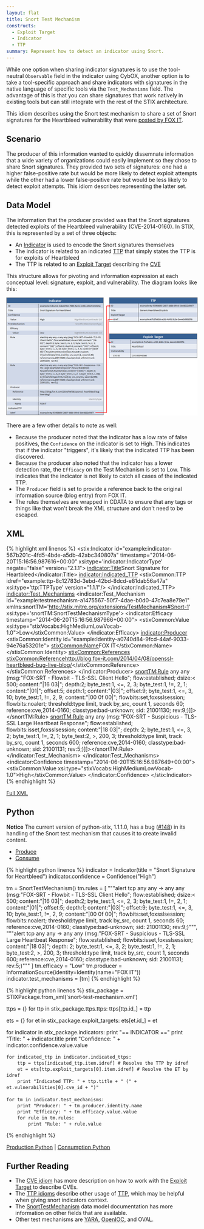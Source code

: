 ```yaml
---
layout: flat
title: Snort Test Mechanism
constructs:
  - Exploit Target
  - Indicator
  - TTP
summary: Represent how to detect an indicator using Snort.
---
```


While one option when sharing indicator signatures is to use the tool-neutral `Observable` field in the indicator using CybOX, another option is to take a tool-specific approach and share indicators with signatures in the native language of specific tools via the `Test_Mechanisms` field. The advantage of this is that you can share signatures that work natively in existing tools but can still integrate with the rest of the STIX architecture.

This idiom describes using the Snort test mechanism to share a set of Snort signatures for the Heartbleed vulnerability that were [posted by FOX IT](http://blog.fox-it.com/2014/04/08/openssl-heartbleed-bug-live-blog/).

## Scenario

The producer of this information wanted to quickly dissemnate information that a wide variety of organizations could easily implement so they chose to share Snort signatures. They provided two sets of signatures: one had a higher false-positive rate but would be more likely to detect exploit attempts while the other had a lower false-positive rate but would be less likely to detect exploit attempts. This idiom describes representing the latter set.

## Data Model

The information that the producer provided was that the Snort signatures detected exploits of the Heartbleed vulnerability (CVE-2014-0160). In STIX, this is represented by a set of three objects:

* An [Indicator](/data-model/{{site.current_version}}/indicator/IndicatorType) is used to encode the Snort signatures themselves
* The indicator is related to an indicated [TTP](/data-model/{{site.current_version}}/ttp/TTPType) that simply states the TTP is for exploits of Heartbleed
* The TTP is related to an [Exploit Target](/data-model/{{site.current_version}}/et/ExploitTargetType) describing the [CVE](../cve)

This structure allows for pivoting and information expression at each conceptual level: signature, exploit, and vulnerability. The diagram looks like this:

<img src="diagram.png" alt="Snort test mechanism" />

There are a few other details to note as well:

* Because the producer noted that the indicator has a low rate of false positives, the `Confidence` on the indicator is set to High. This indicates that if the indicator "triggers", it's likely that the indicated TTP has been discovered.
* Because the producer also noted that the indicator has a lower detection rate, the `Efficacy` on the Test Mechanism is set to Low. This indicates that the indicator is not likely to catch all cases of the indicated TTP.
* The `Producer` field is set to provide a reference back to the original information source (blog entry) from FOX IT.
* The rules themselves are wrapped in CDATA to ensure that any tags or things like that won't break the XML structure and don't need to be escaped.

## XML

{% highlight xml linenos %}
<stix:Indicator id="example:indicator-567b201c-4fd5-4bde-a5db-42abc340807a" timestamp="2014-06-20T15:16:56.987616+00:00" xsi:type='indicator:IndicatorType' negate="false" version="2.1.1">
    <indicator:Title>Snort Signature for Heartbleed</indicator:Title>
    <indicator:Indicated_TTP>
        <stixCommon:TTP idref="example:ttp-8c12783d-3ebd-42bd-8dcd-e81dab56a47a" xsi:type='ttp:TTPType' version="1.1.1"/>
    </indicator:Indicated_TTP>
    <indicator:Test_Mechanisms>
        <indicator:Test_Mechanism id="example:testmechanism-a1475567-50f7-4dae-b0d0-47c7ea8e79e1" xmlns:snortTM='http://stix.mitre.org/extensions/TestMechanism#Snort-1' xsi:type='snortTM:SnortTestMechanismType'>
            <indicator:Efficacy timestamp="2014-06-20T15:16:56.987966+00:00">
                <stixCommon:Value xsi:type="stixVocabs:HighMediumLowVocab-1.0">Low</stixCommon:Value>
            </indicator:Efficacy>
            <indicator:Producer>
                <stixCommon:Identity id="example:Identity-a0740d84-9fcd-44af-9033-94e76a53201e">
                    <stixCommon:Name>FOX IT</stixCommon:Name>
                </stixCommon:Identity>
                <stixCommon:References>
                    <stixCommon:Reference>http://blog.fox-it.com/2014/04/08/openssl-heartbleed-bug-live-blog/</stixCommon:Reference>
                </stixCommon:References>
            </indicator:Producer>
            <snortTM:Rule><![CDATA[alert tcp any any -> any any (msg:"FOX-SRT - Flowbit - TLS-SSL Client Hello"; flow:established; dsize:< 500; content:"|16 03|"; depth:2; byte_test:1, <=, 2, 3; byte_test:1, !=, 2, 1; content:"|01|"; offset:5; depth:1; content:"|03|"; offset:9; byte_test:1, <=, 3, 10; byte_test:1, !=, 2, 9; content:"|00 0f 00|"; flowbits:set,foxsslsession; flowbits:noalert; threshold:type limit, track by_src, count 1, seconds 60; reference:cve,2014-0160; classtype:bad-unknown; sid: 21001130; rev:9;)]]></snortTM:Rule>
            <snortTM:Rule><![CDATA[alert tcp any any -> any any (msg:"FOX-SRT - Suspicious - TLS-SSL Large Heartbeat Response"; flow:established; flowbits:isset,foxsslsession; content:"|18 03|"; depth: 2; byte_test:1, <=, 3, 2; byte_test:1, !=, 2, 1; byte_test:2, >, 200, 3; threshold:type limit, track by_src, count 1, seconds 600; reference:cve,2014-0160; classtype:bad-unknown; sid: 21001131; rev:5;)]]></snortTM:Rule>
        </indicator:Test_Mechanism>
    </indicator:Test_Mechanisms>
    <indicator:Confidence timestamp="2014-06-20T15:16:56.987649+00:00">
        <stixCommon:Value xsi:type="stixVocabs:HighMediumLowVocab-1.0">High</stixCommon:Value>
    </indicator:Confidence>
</stix:Indicator>
{% endhighlight %}

<a href="snort-test-mechanism.xml">Full XML</a>

<h2>Python</h2>

<p class="alert alert-danger"><strong>Notice</strong> The current version of python-stix, 1.1.1.0, has a bug (<a href="https://github.com/STIXProject/python-stix/issues/148">#148</a>) in its handling of the Snort test mechanism that causes it to create invalid content.</p>

<ul class="nav nav-tabs">
  <li class="active"><a href="#produce" data-toggle="tab">Produce</a></li>
  <li><a href="#consume" data-toggle="tab">Consume</a></li>
</ul>
<div class="tab-content">
  <div class="tab-pane active" id="produce">
{% highlight python linenos %}
indicator = Indicator(title = "Snort Signature for Heartbleed")
indicator.confidence = Confidence("High")

tm = SnortTestMechanism()
tm.rules = [
    """alert tcp any any -> any any (msg:"FOX-SRT - Flowbit - TLS-SSL Client Hello"; flow:established; dsize:< 500; content:"|16 03|"; depth:2; byte_test:1, <=, 2, 3; byte_test:1, !=, 2, 1; content:"|01|"; offset:5; depth:1; content:"|03|"; offset:9; byte_test:1, <=, 3, 10; byte_test:1, !=, 2, 9; content:"|00 0f 00|"; flowbits:set,foxsslsession; flowbits:noalert; threshold:type limit, track by_src, count 1, seconds 60; reference:cve,2014-0160; classtype:bad-unknown; sid: 21001130; rev:9;)""",
    """alert tcp any any -> any any (msg:"FOX-SRT - Suspicious - TLS-SSL Large Heartbeat Response"; flow:established; flowbits:isset,foxsslsession; content:"|18 03|"; depth: 2; byte_test:1, <=, 3, 2; byte_test:1, !=, 2, 1; byte_test:2, >, 200, 3; threshold:type limit, track by_src, count 1, seconds 600; reference:cve,2014-0160; classtype:bad-unknown; sid: 21001131; rev:5;)"""
]
tm.efficacy = "Low"
tm.producer = InformationSource(identity=Identity(name="FOX IT"))
indicator.test_mechanisms = [tm]
{% endhighlight %}
  </div>
  <div class="tab-pane" id="consume">
{% highlight python linenos %}
stix_package = STIXPackage.from_xml('snort-test-mechanism.xml')

ttps = {}
for ttp in stix_package.ttps.ttps:
    ttps[ttp.id_] = ttp

ets = {}
for et in stix_package.exploit_targets:
    ets[et.id_] = et

for indicator in stix_package.indicators:
    print "== INDICATOR =="
    print "Title: " + indicator.title
    print "Confidence: " + indicator.confidence.value.value

    for indicated_ttp in indicator.indicated_ttps:
        ttp = ttps[indicated_ttp.item.idref] # Resolve the TTP by idref
        et = ets[ttp.exploit_targets[0].item.idref] # Resolve the ET by idref
        print "Indicated TTP: " + ttp.title + " (" + et.vulnerabilities[0].cve_id + ")"

    for tm in indicator.test_mechanisms:
        print "Producer: " + tm.producer.identity.name
        print "Efficacy: " + tm.efficacy.value.value
        for rule in tm.rules:
            print "Rule: " + rule.value
{% endhighlight %}
  </div>
</div>

[Production Python](snort-test-mechanism-producer.py) | [Consumption Python](snort-test-mechanism-consumer.py)

## Further Reading

* The [CVE idiom](../cve) has more description on how to work with the [Exploit Target](/data-model/{{site.current_version}}/et/ExploitTargetType) to describe CVEs.
* The [TTP idioms](../#ttp) describe other usage of [TTP](/data-model/{{site.current_version}}/ttp/TTPType), which may be helpful when giving snort indicators context.
* The [SnortTestMechanism](/data-model/{{site.current_version}}/snortTM/SnortTestMechanismType) data model documentation has more information on other fields that are available.
* Other test mechanisms are [YARA](../yara-test-mechanism), [OpenIOC](../openioc-test-mechanism), and OVAL.
